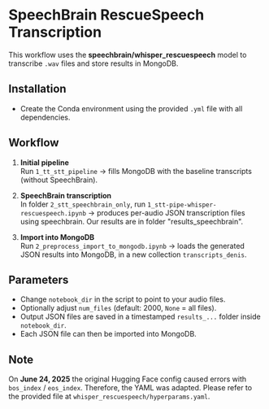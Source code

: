 # SpeechBrain RescueSpeech Transcription

This workflow uses the **speechbrain/whisper_rescuespeech** model to transcribe `.wav` files and store results in MongoDB.  

## Installation
- Create the Conda environment using the provided `.yml` file with all dependencies.  

## Workflow
1. **Initial pipeline**  
   Run `1_tt_stt_pipeline` → fills MongoDB with the baseline transcripts (without SpeechBrain).  

2. **SpeechBrain transcription**  
   In folder `2_stt_speechbrain_only`, run `1_stt-pipe-whisper-rescuespeech.ipynb` → produces per-audio JSON transcription files using speechbrain. Our results are in folder "results_speechbrain".

3. **Import into MongoDB**  
   Run `2_preprocess_import_to_mongodb.ipynb` → loads the generated JSON results into MongoDB, in a new collection `transcripts_denis`.  

## Parameters
- Change `notebook_dir` in the script to point to your audio files.  
- Optionally adjust `num_files` (default: 2000, `None` = all files).  
- Output JSON files are saved in a timestamped `results_...` folder inside `notebook_dir`.  
- Each JSON file can then be imported into MongoDB.  

## Note
On **June 24, 2025** the original Hugging Face config caused errors with `bos_index` / `eos_index`. Therefore, the YAML was adapted. Please refer to the provided file at `whisper_rescuespeech/hyperparams.yaml`.  

